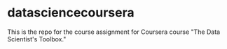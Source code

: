 datasciencecoursera
===================

This is the repo for the course assignment for Coursera course "The Data Scientist's Toolbox."
